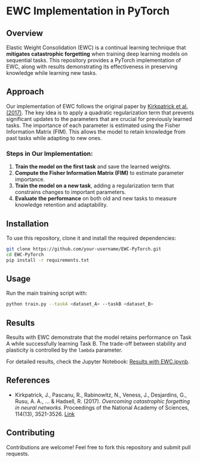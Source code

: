 # EWC Implementation in PyTorch

## Overview
Elastic Weight Consolidation (EWC) is a continual learning technique that **mitigates catastrophic forgetting** when training deep learning models on sequential tasks. This repository provides a PyTorch implementation of EWC, along with results demonstrating its effectiveness in preserving knowledge while learning new tasks.

## Approach
Our implementation of EWC follows the original paper by [Kirkpatrick et al. (2017)]((https://www.pnas.org/content/114/13/3521)
). The key idea is to apply a quadratic regularization term that prevents significant updates to the parameters that are crucial for previously learned tasks. The importance of each parameter is estimated using the Fisher Information Matrix (FIM). This allows the model to retain knowledge from past tasks while adapting to new ones.

### **Steps in Our Implementation:**
1. **Train the model on the first task** and save the learned weights.
2. **Compute the Fisher Information Matrix (FIM)** to estimate parameter importance.
3. **Train the model on a new task**, adding a regularization term that constrains changes to important parameters.
4. **Evaluate the performance** on both old and new tasks to measure knowledge retention and adaptability.

## Installation
To use this repository, clone it and install the required dependencies:

```bash
git clone https://github.com/your-username/EWC-PyTorch.git
cd EWC-PyTorch
pip install -r requirements.txt
```

## Usage
Run the main training script with:
```bash
python train.py --taskA <dataset_A> --taskB <dataset_B>
```



## Results
Results with EWC demonstrate that the model retains performance on Task A while successfully learning Task B. The trade-off between stability and plasticity is controlled by the `lambda` parameter.

For detailed results, check the Jupyter Notebook: [Results with EWC.ipynb](./Results%20with%20EWC.ipynb).

## References
- Kirkpatrick, J., Pascanu, R., Rabinowitz, N., Veness, J., Desjardins, G., Rusu, A. A., ... & Hadsell, R. (2017). *Overcoming catastrophic forgetting in neural networks.* Proceedings of the National Academy of Sciences, 114(13), 3521-3526. [Link](https://www.pnas.org/content/114/13/3521)

## Contributing
Contributions are welcome! Feel free to fork this repository and submit pull requests.
